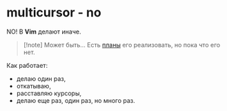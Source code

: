 # multicursor - no

NO! В **Vim** делают иначе.

> [!note] Может быть...
> Есть [планы](https://neovim.io/roadmap/) его реализовать, но пока что его
> нет.

Как работает:

- делаю один раз,
- откатываю,
- расставляю курсоры,
- делаю еще раз, один раз, но много раз.
